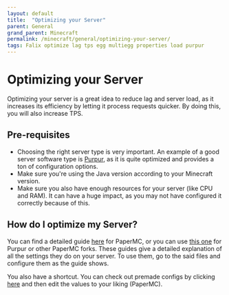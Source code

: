 ```yaml
---
layout: default
title:  "Optimizing your Server"
parent: General
grand_parent: Minecraft
permalink: /minecraft/general/optimizing-your-server/
tags: Falix optimize lag tps egg multiegg properties load purpur 
---
```


# Optimizing your Server
Optimizing your server is a great idea to reduce lag and server load, as it increases its efficiency by letting it process requests quicker. By doing this, you will also increase TPS.

## Pre-requisites
- Choosing the right server type is very important. An example of a good server software type is [Purpur](https://purpur.pl3x.net/), as it is quite optimized and provides a ton of configuration options.
- Make sure you're using the Java version according to your Minecraft version.
- Make sure you also have enough resources for your server (like CPU and RAM). It can have a huge impact, as you may not have configured it correctly because of this.

## How do I optimize my Server?
You can find a detailed guide [here](https://www.spigotmc.org/threads/guide-server-optimization%E2%9A%A1.283181/) for PaperMC, or you can use [this one](https://github.com/YouHaveTrouble/minecraft-optimization) for Purpur or other PaperMC forks.
These guides give a detailed explanation of all the settings they do on your server. To use them, go to the said files and configure them as the guide shows.

You also have a shortcut. You can check out premade configs by clicking [here](https://github.com/flaxeneel2/pterodactyl-optimized-paper-egg) and then edit the values to your liking (PaperMC).

